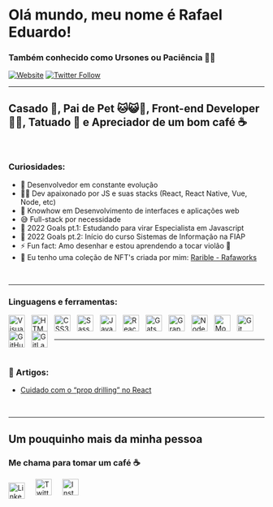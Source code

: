 # Olá mundo, meu nome é Rafael Eduardo!

### Também conhecido como Ursones ou Paciência 👋🧐

[![Website](https://img.shields.io/website?label=rafaworks.com.br&style=for-the-badge&url=https%3A%2F%2Fcodestackr.com)](https://rafaworks.com.br)
[![Twitter Follow](https://img.shields.io/twitter/follow/rafa_paciencia?color=1DA1F2&logo=twitter&style=for-the-badge)](https://twitter.com/rafa_paciencia)

---

## Casado 💍, Pai de Pet 🐱😺🐶, Front-end Developer 👨‍💻, Tatuado 🎨 e Apreciador de um bom café ☕

<br />

### Curiosidades:

- 🌱 Desenvolvedor em constante evolução
- 👨‍💻 Dev apaixonado por JS e suas stacks (React, React Native, Vue, Node, etc)
- 🎨 Knowhow em Desenvolvimento de interfaces e aplicações web
- 😅 Full-stack por necessidade
- 🥅 2022 Goals pt.1: Estudando para virar Especialista em Javascript
- 🥅 2022 Goals pt.2: Início do curso Sistemas de Informação na FIAP
- ⚡ Fun fact: Amo desenhar e estou aprendendo a tocar violão 🎸
- 🥰 Eu tenho uma coleção de NFT's criada por mim: [Rarible - Rafaworks](https://rarible.com/rafaworks)

<br />

---

### Linguagens e ferramentas:

<img align="left" alt="Visual Studio Code" width="32px" src="https://cdn.jsdelivr.net/gh/devicons/devicon/icons/vscode/vscode-original.svg" style="padding-right:10px;" />
<img align="left" alt="HTML5" width="32px" src="https://cdn.jsdelivr.net/gh/devicons/devicon/icons/html5/html5-original.svg" style="padding-right:10px;" />
<img align="left" alt="CSS3" width="32px" src="https://cdn.jsdelivr.net/gh/devicons/devicon/icons/css3/css3-original.svg" style="padding-right:10px;" />
<img align="left" alt="Sass" width="32px" src="https://cdn.jsdelivr.net/gh/devicons/devicon/icons/sass/sass-original.svg" style="padding-right:10px;" />
<img align="left" alt="JavaScript" width="32px" src="https://cdn.jsdelivr.net/gh/devicons/devicon/icons/javascript/javascript-original.svg" style="padding-right:10px;" />
<img align="left" alt="React" width="32px" src="https://cdn.jsdelivr.net/gh/devicons/devicon/icons/react/react-original.svg" style="padding-right:10px;" />
<img align="left" alt="Gatsby" width="32px" src="https://cdn.jsdelivr.net/gh/devicons/devicon/icons/gatsby/gatsby-original.svg" style="padding-right:10px;" />
<img align="left" alt="GraphQL" width="32px" src="https://cdn.jsdelivr.net/gh/devicons/devicon/icons/graphql/graphql-plain.svg" style="padding-right:10px;" />
<img align="left" alt="Node.js" width="32px" src="https://cdn.jsdelivr.net/gh/devicons/devicon/icons/nodejs/nodejs-original.svg" style="padding-right:10px;" />
<img align="left" alt="MongoDB" width="32px" src="https://cdn.jsdelivr.net/gh/devicons/devicon/icons/mongodb/mongodb-original.svg" style="padding-right:10px;" />
<img align="left" alt="Git" width="32px" src="https://cdn.jsdelivr.net/gh/devicons/devicon/icons/git/git-original.svg" style="padding-right:10px;" />
<img align="left" alt="GitHub" width="32px" src="https://cdn.jsdelivr.net/gh/devicons/devicon/icons/github/github-original.svg" style="padding-right:10px;" />
<img align="left" alt="GitLab" width="32px" src="https://cdn.jsdelivr.net/gh/devicons/devicon/icons/gitlab/gitlab-original.svg" style="padding-right:10px;" />

<br />
<br />

---

<br />

### 📕 Artigos:

- [Cuidado com o “prop drilling” no React](https://medium.com/@rafapaci/cuidado-com-o-prop-drilling-no-react-12a0f8e992a8)

<br />

---

## Um pouquinho mais da minha pessoa

### Me chama para tomar um café ☕

[<img align="left" alt="Linkedin" width="32px" src="https://cdn.jsdelivr.net/gh/devicons/devicon/icons/linkedin/linkedin-original.svg" style="padding-right:18px; padding-top:7px" />][linkedin]

[<img align="left" alt="Twitter" width="32px" src="https://cdn.jsdelivr.net/gh/devicons/devicon/icons/twitter/twitter-original.svg" style="padding-right:18px;" />][twitter]

[<img align="left" alt="Instagram" width="32px" src="https://cdn.cdnlogo.com/logos/i/92/instagram.svg" style="padding-right:18px;" />][instagram]

[twitter]: https://twitter.com/rafa_paciencia
[instagram]: https://www.instagram.com/ursone/
[linkedin]: https://www.linkedin.com/in/rafael-eduardo-aa541046/
